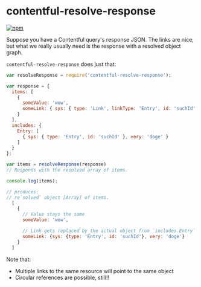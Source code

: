 # contentful-resolve-response

[![npm](https://img.shields.io/npm/v/contentful-resolve-response.svg)](https://www.npmjs.com/package/contentful-resolve-response)

Suppose you have a Contentful query's response JSON. The links are
nice, but what we really usually need is the response with a resolved
object graph.

`contentful-resolve-response` does just that:

``` js
var resolveResponse = require('contentful-resolve-response');

var response = {
  items: [
    {
      someValue: 'wow',
      someLink: { sys: { type: 'Link', linkType: 'Entry', id: 'suchId' } }
    }
  ],
  includes: {
    Entry: [
      { sys: { type: 'Entry', id: 'suchId' }, very: 'doge' }
    ]
  }
};

var items = resolveResponse(response)
// Responds with the resolved array of items.

console.log(items);

// produces:
// re`solved` object [Array] of items.
  [
    {
      // Value stays the same
      someValue: 'wow',

      // Link gets replaced by the actual object from `includes.Entry`
      someLink: {sys: {type: 'Entry', id: 'suchId'}, very: 'doge'}
    }
  ]
```

Note that:

- Multiple links to the same resource will point to the same object
- Circular references are possible, still!!
